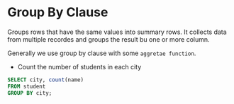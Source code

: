 # Group By Clause

Groups rows that have the same values into summary rows.
It collects data from multiple recordes and groups the result bu one or more column.

Generally we use group by clause with some `aggretae function`.

- Count the number of students in each city

```sql
SELECT city, count(name)
FROM student
GROUP BY city;
```
